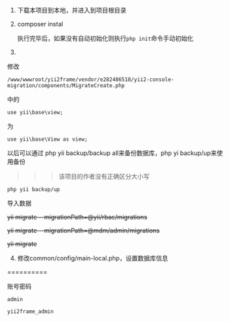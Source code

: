 1. 下载本项目到本地，并进入到项目根目录
2. composer instal

   执行完毕后，如果没有自动初始化则执行`php init`命令手动初始化

3.
修改
```
/www/wwwroot/yii2frame/vendor/e282486518/yii2-console-migration/components/MigrateCreate.php
```
中的
```
use yii\base\view;
```
为
```
use yii\base\View as view;
```
以后可以通过 php yii backup/backup all来备份数据库，php yi backup/up来使用备份

>>> 该项目的作者没有正确区分大小写

```
php yii backup/up
```
导入数据

~~yii migrate --migrationPath=@yii/rbac/migrations~~

~~yii migrate --migrationPath=@mdm/admin/migrations~~

~~yii migrate~~

4. 修改common/config/main-local.php，设置数据库信息

==========

账号密码
```
admin

yii2frame_admin
```
